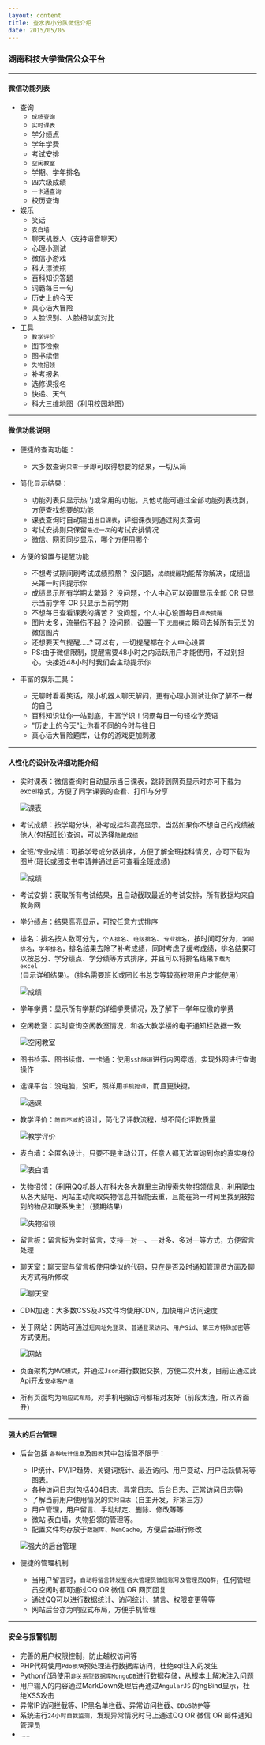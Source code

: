 ```yaml
---
layout: content
title: 查水表小分队微信介绍
date: 2015/05/05
---
```


### 湖南科技大学微信公众平台
---


#### 微信功能列表

* 查询
    * `成绩查询`
    * `实时课表`
    * 学分绩点
    * 学年学费
    * 考试安排
    * `空闲教室`
    * 学期、学年排名
    * 四六级成绩
    * `一卡通查询`
    * 校历查询
* 娱乐
    * 笑话
    * `表白墙`
    * 聊天机器人（支持语音聊天）
    * 心理小测试
    * 微信小游戏
    * 科大漂流瓶
    * 百科知识答题
    * 词霸每日一句
    * 历史上的今天
    * 真心话大冒险
    * 人脸识别、人脸相似度对比
* 工具
    * `教学评价`
    * 图书检索
    * 图书续借
    * `失物招领`
    * 补考报名
    * 选修课报名
    * 快递、天气
    * 科大三维地图（利用校园地图）

---

#### 微信功能说明

* 便捷的查询功能：
    * 大多数查询`只需一步`即可取得想要的结果，一切从简

* 简化显示结果：
    * 功能列表只显示热门或常用的功能，其他功能可通过全部功能列表找到，方便查找想要的功能
    * 课表查询时自动输出`当日课表`，详细课表则通过网页查询
    * 考试安排则只保留`最近一次`的考试安排情况
    * 微信、网页同步显示，哪个方便用哪个

* 方便的设置与提醒功能
    * 不想考试期间刷考试成绩煎熬？ 没问题，`成绩提醒`功能帮你解决，成绩出来第一时间提示你
    * 成绩显示所有学期太繁琐？ 没问题，个人中心可以设置显示全部 OR 只显示当前学年 OR 只显示当前学期
    * 不想每日查看课表的痛苦？ 没问题，个人中心设置每日`课表提醒`
    * 图片太多，流量伤不起？ 没问题，设置一下 `无图模式` 瞬间去掉所有无关的微信图片
    * 还想要天气提醒.....? 可以有，一切提醒都在个人中心设置
    * PS:由于微信限制，提醒需要48小时之内活跃用户才能使用，不过别担心，快接近48小时时我们会主动提示你

* 丰富的娱乐工具：
    * 无聊时看看笑话，跟小机器人聊天解闷，更有心理小测试让你了解不一样的自己
    * 百科知识让你一站到底，丰富学识！词霸每日一句轻松学英语
    * "历史上的今天"让你看不同的今时与往日
    * 真心话大冒险题库，让你的游戏更加刺激

---

#### 人性化的设计及详细功能介绍
* 实时课表：微信查询时自动显示当日课表，跳转到网页显示时亦可下载为excel格式，方便了同学课表的查看、打印与分享

  ![课表](uploads/150505/schedule.png)

* 考试成绩：按学期分块，补考或挂科高亮显示。当然如果你不想自己的成绩被他人(包括班长)查询，可以选择`隐藏成绩`
* 全班/专业成绩：可按学号或分数排序，方便了解全班挂科情况，亦可下载为图片(班长或团支书申请并通过后可查看全班成绩)

  ![成绩](uploads/150505/score.png)

* 考试安排：获取所有考试结果，且自动截取最近的考试安排，所有数据均来自教务网
* 学分绩点：结果高亮显示，可按任意方式排序
* 排名：排名按人数可分为，`个人排名`、`班级排名`、`专业排名`，按时间可分为，`学期排名`，`学年排名`，排名结果去除了补考成绩，同时考虑了缓考成绩，排名结果可以按总分、学分绩点、学分绩等方式排序，并且可以将排名结果`下载为excel`(显示详细结果)。（排名需要班长或团长书总支等较高权限用户才能使用）

  ![成绩](uploads/150505/rank.png)

* 学年学费：显示所有学期的详细学费情况，及了解下一学年应缴的学费
* 空闲教室：实时查询空闲教室情况，和各大教学楼的电子通知栏数据一致

  ![空闲教室](uploads/150505/classroom.png)

* 图书检索、图书续借、一卡通：使用`ssh隧道`进行内网穿透，实现外网进行查询操作

* 选课平台：没电脑，没IE，照样用`手机抢课`，而且更快捷。

  ![选课](uploads/150505/elective.png)


* 教学评价：`简而不减`的设计，简化了评教流程，却不简化评教质量

  ![教学评价](uploads/150505/judge.png)

* 表白墙：全匿名设计，只要不是主动公开，任意人都无法查询到你的真实身份

  ![表白墙](uploads/150505/love.png)

* 失物招领：（利用QQ机器人在科大各大群里主动搜索失物招领信息，利用爬虫从各大贴吧、网站主动爬取失物信息并智能去重，且能在第一时间里找到被拾到的物品和联系失主）（预期结果）

  ![失物招领](uploads/150505/laf.png)

* 留言板：留言板为实时留言，支持一对一、一对多、多对一等方式，方便留言处理
* 聊天室：聊天室与留言板使用类似的代码，只在是否及时通知管理员方面及聊天方式有所修改

  ![聊天室](uploads/150505/chat.png)

* CDN加速：大多数CSS及JS文件均使用CDN，加快用户访问速度
* 关于网站：网站可通过`短网址免登录`、`普通登录访问`、`用户Sid`、`第三方特殊加密`等方式使用。

  ![网站](uploads/150505/api.png)

* 页面架构为`MVC模式`，并通过`Json`进行数据交换，方便二次开发，目前正通过此Api开发`安卓客户端`
* 所有页面均为`响应式布局`，对手机电脑访问都相对友好（前段太渣，所以界面丑）

---

#### 强大的后台管理

* 后台包括 `各种统计信息`及`图表`其中包括但不限于：
    * IP统计、PV/IP趋势、关键词统计、最近访问、用户变动、用户活跃情况等图表。
    * 各种访问日志(包括404日志、异常日志、后台日志、正常访问日志等)
    * 了解当前用户使用情况的`实时日志`（自主开发，非第三方）
    * 用户管理，用户留言、手动绑定、删除、修改等等
    * 微站 表白墙，失物招领的管理等。
    * 配置文件均存放于`数据库`、`MemCache`，方便后台进行修改

    ![强大的后台管理](uploads/150505/admin.png)

* 便捷的管理机制
    * 当用户留言时，`自动将留言转发至各大管理员微信账号及管理员QQ群`，任何管理员空闲时都可通过QQ OR 微信 OR 网页回复
    * 通过QQ可以进行数据统计、访问统计、禁言、权限变更等等
    * 网站后台亦为响应式布局，方便手机管理

---

#### 安全与报警机制
* 完善的用户权限控制，防止越权访问等
* PHP代码使用`Pdo模块`预处理进行数据库访问，杜绝sql注入的发生
* Python代码使用`非关系型数据库MongoDB`进行数据存储，从根本上解决注入问题
* 用户输入的内容通过MarkDown处理后再通过`AngularJS` 的ngBind显示，杜绝XSS攻击
* 异常IP访问拦截等、IP黑名单拦截、异常访问拦截、`DDoS防护`等
* 系统进行`24小时自我监测`，发现异常情况时马上通过QQ OR 微信 OR 邮件通知管理员
* .....